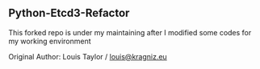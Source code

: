 ## Python-Etcd3-Refactor

This forked repo is under my maintaining after I modified some codes for my working environment

Original Author: Louis Taylor / louis@kragniz.eu